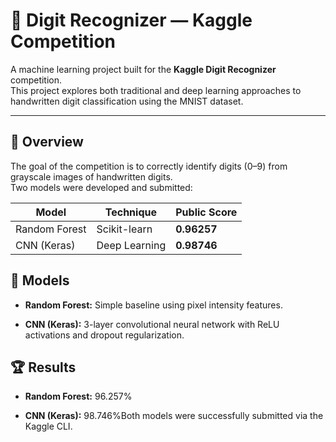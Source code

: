 # 🧠 Digit Recognizer — Kaggle Competition

A machine learning project built for the **Kaggle Digit Recognizer** competition.  
This project explores both traditional and deep learning approaches to handwritten digit classification using the MNIST dataset.

---

## 📘 Overview

The goal of the competition is to correctly identify digits (0–9) from grayscale images of handwritten digits.  
Two models were developed and submitted:

| Model | Technique | Public Score |
|--------|------------|--------------|
| Random Forest | Scikit-learn | **0.96257** |
| CNN (Keras) | Deep Learning | **0.98746** |


🧩 Models
---------

*   **Random Forest:** Simple baseline using pixel intensity features.
    
*   **CNN (Keras):** 3-layer convolutional neural network with ReLU activations and dropout regularization.
    

🏆 Results
----------

*   **Random Forest:** 96.257%
    
*   **CNN (Keras):** 98.746%Both models were successfully submitted via the Kaggle CLI.
